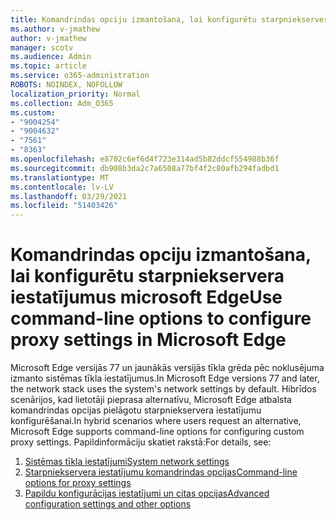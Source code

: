 ```yaml
---
title: Komandrindas opciju izmantošana, lai konfigurētu starpniekservera iestatījumus microsoft Edge
ms.author: v-jmathew
author: v-jmathew
manager: scotv
ms.audience: Admin
ms.topic: article
ms.service: o365-administration
ROBOTS: NOINDEX, NOFOLLOW
localization_priority: Normal
ms.collection: Adm_O365
ms.custom:
- "9004254"
- "9004632"
- "7561"
- "8363"
ms.openlocfilehash: e8702c6ef6d4f723e314ad5b82ddcf554988b36f
ms.sourcegitcommit: db908b3da2c7a6508a77bf4f2c80afb294fadbd1
ms.translationtype: MT
ms.contentlocale: lv-LV
ms.lasthandoff: 03/29/2021
ms.locfileid: "51403426"
---
```

# <a name="use-command-line-options-to-configure-proxy-settings-in-microsoft-edge"></a><span data-ttu-id="ba4d5-102">Komandrindas opciju izmantošana, lai konfigurētu starpniekservera iestatījumus microsoft Edge</span><span class="sxs-lookup"><span data-stu-id="ba4d5-102">Use command-line options to configure proxy settings in Microsoft Edge</span></span>

<span data-ttu-id="ba4d5-103">Microsoft Edge versijās 77 un jaunākās versijās tīkla grēda pēc noklusējuma izmanto sistēmas tīkla iestatījumus.</span><span class="sxs-lookup"><span data-stu-id="ba4d5-103">In Microsoft Edge versions 77 and later, the network stack uses the system's network settings by default.</span></span> <span data-ttu-id="ba4d5-104">Hibrīdos scenārijos, kad lietotāji pieprasa alternatīvu, Microsoft Edge atbalsta komandrindas opcijas pielāgotu starpniekservera iestatījumu konfigurēšanai.</span><span class="sxs-lookup"><span data-stu-id="ba4d5-104">In hybrid scenarios where users request an alternative, Microsoft Edge supports command-line options for configuring custom proxy settings.</span></span> <span data-ttu-id="ba4d5-105">Papildinformāciju skatiet rakstā:</span><span class="sxs-lookup"><span data-stu-id="ba4d5-105">For details, see:</span></span>

1. [<span data-ttu-id="ba4d5-106">Sistēmas tīkla iestatījumi</span><span class="sxs-lookup"><span data-stu-id="ba4d5-106">System network settings</span></span>](https://go.microsoft.com/fwlink/?linkid=2133962)
2. [<span data-ttu-id="ba4d5-107">Starpniekservera iestatījumu komandrindas opcijas</span><span class="sxs-lookup"><span data-stu-id="ba4d5-107">Command-line options for proxy settings</span></span>](https://go.microsoft.com/fwlink/?linkid=2134292)
3. [<span data-ttu-id="ba4d5-108">Papildu konfigurācijas iestatījumi un citas opcijas</span><span class="sxs-lookup"><span data-stu-id="ba4d5-108">Advanced configuration settings and other options</span></span>](https://go.microsoft.com/fwlink/?linkid=2134293)
